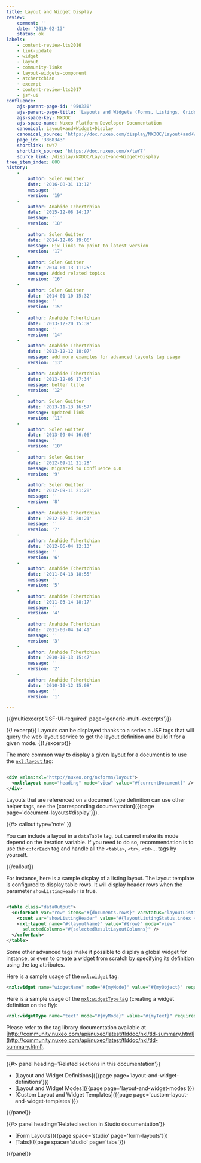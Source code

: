 ```yaml
---
title: Layout and Widget Display
review:
    comment: ''
    date: '2019-02-13'
    status: ok
labels:
    - content-review-lts2016
    - link-update
    - widget
    - layout
    - community-links
    - layout-widgets-component
    - atchertchian
    - excerpt
    - content-review-lts2017
    - jsf-ui
confluence:
    ajs-parent-page-id: '950330'
    ajs-parent-page-title: 'Layouts and Widgets (Forms, Listings, Grids)'
    ajs-space-key: NXDOC
    ajs-space-name: Nuxeo Platform Developer Documentation
    canonical: Layout+and+Widget+Display
    canonical_source: 'https://doc.nuxeo.com/display/NXDOC/Layout+and+Widget+Display'
    page_id: '3868343'
    shortlink: twY7
    shortlink_source: 'https://doc.nuxeo.com/x/twY7'
    source_link: /display/NXDOC/Layout+and+Widget+Display
tree_item_index: 600
history:
    -
        author: Solen Guitter
        date: '2016-08-31 13:12'
        message: ''
        version: '19'
    -
        author: Anahide Tchertchian
        date: '2015-12-08 14:17'
        message: ''
        version: '18'
    -
        author: Solen Guitter
        date: '2014-12-05 19:06'
        message: Fix links to point to latest version
        version: '17'
    -
        author: Solen Guitter
        date: '2014-01-13 11:25'
        message: Added related topics
        version: '16'
    -
        author: Solen Guitter
        date: '2014-01-10 15:32'
        message: ''
        version: '15'
    -
        author: Anahide Tchertchian
        date: '2013-12-20 15:39'
        message: ''
        version: '14'
    -
        author: Anahide Tchertchian
        date: '2013-12-12 18:07'
        message: add more examples for advanced layouts tag usage
        version: '13'
    -
        author: Anahide Tchertchian
        date: '2013-12-05 17:34'
        message: better title
        version: '12'
    -
        author: Solen Guitter
        date: '2013-11-13 16:57'
        message: Updated link
        version: '11'
    -
        author: Solen Guitter
        date: '2013-09-04 16:06'
        message: ''
        version: '10'
    -
        author: Solen Guitter
        date: '2012-09-11 21:28'
        message: Migrated to Confluence 4.0
        version: '9'
    -
        author: Solen Guitter
        date: '2012-09-11 21:28'
        message: ''
        version: '8'
    -
        author: Anahide Tchertchian
        date: '2012-07-31 20:21'
        message: ''
        version: '7'
    -
        author: Anahide Tchertchian
        date: '2012-06-04 12:13'
        message: ''
        version: '6'
    -
        author: Anahide Tchertchian
        date: '2011-04-18 18:55'
        message: ''
        version: '5'
    -
        author: Anahide Tchertchian
        date: '2011-03-14 18:17'
        message: ''
        version: '4'
    -
        author: Anahide Tchertchian
        date: '2011-03-04 14:41'
        message: ''
        version: '3'
    -
        author: Anahide Tchertchian
        date: '2010-10-13 15:47'
        message: ''
        version: '2'
    -
        author: Anahide Tchertchian
        date: '2010-10-12 15:08'
        message: ''
        version: '1'

---
```

{{{multiexcerpt 'JSF-UI-required' page='generic-multi-excerpts'}}}

{{! excerpt}}
Layouts can be displayed thanks to a series a JSF tags that will query the web layout service to get the layout definition and build it for a given mode.
{{! /excerpt}}

The more common way to display a given layout for a document is to use the [`nxl:layout` tag](http://community.nuxeo.com/api/nuxeo/7.1/tlddoc/nxl/layout.html):

```xml

<div xmlns:nxl="http://nuxeo.org/nxforms/layout">
  <nxl:layout name="heading" mode="view" value="#{currentDocument}" />
</div>

```

Layouts that are referenced on a document type definition can use other helper tags, see the [corresponding documentation]({{page page='document-layouts#display'}}).

{{#> callout type='note' }}

You can include a layout in a `dataTable` tag, but cannot make its mode depend on the iteration variable. If you need to do so, recommendation is to use the `c:forEach` tag and handle all the `<table>`, `<tr>`, `<td>`... tags by yourself.

{{/callout}}

For instance, here is a sample display of a listing layout. The layout template is configured to display table rows. It will display header rows when the parameter&nbsp;`showListingHeader` is true.

```xml

<table class="dataOutput">
  <c:forEach var="row" items="#{documents.rows}" varStatus="layoutListingStatus">
    <c:set var="showListingHeader" value="#{layoutListingStatus.index == 0}" />
    <nxl:layout name="#{layoutName}" value="#{row}" mode="view"
      selectedColumns="#{selectedResultLayoutColumns}" />
  </c:forEach>
</table>

```

Some other advanced tags make it possible to display a global widget for instance, or even to create a widget from scratch by specifying its definition using the tag attributes.

Here is a sample usage of the [`nxl:widget` tag](http://community.nuxeo.com/api/nuxeo/7.1/tlddoc/nxl/widget.html):

```xml
<nxl:widget name="widgetName" mode="#{myMode}" value="#{myObject}" required="true" />
```

Here is a sample usage of the [`nxl:widgetType` tag](http://community.nuxeo.com/api/nuxeo/7.1/tlddoc/nxl/widgetType.html) (creating a widget definition on the fly):

```xml
<nxl:widgetType name="text" mode="#{myMode}" value="#{myText}" required="true" />
```

Please refer to the tag library documentation available at [http://community.nuxeo.com/api/nuxeo/latest/tlddoc/nxl/tld-summary.html](http://community.nuxeo.com/api/nuxeo/latest/tlddoc/nxl/tld-summary.html).

* * *

<div class="row" data-equalizer data-equalize-on="medium"><div class="column medium-6">{{#> panel heading='Related sections in this documentation'}}

*   [Layout and Widget Definitions]({{page page='layout-and-widget-definitions'}})
*   [Layout and Widget Modes]({{page page='layout-and-widget-modes'}})
*   [Custom Layout and Widget Templates]({{page page='custom-layout-and-widget-templates'}})

{{/panel}}</div><div class="column medium-6">{{#> panel heading='Related section in Studio documentation'}}

*   [Form Layouts]({{page space='studio' page='form-layouts'}})
*   [Tabs]({{page space='studio' page='tabs'}})

{{/panel}}</div></div>
